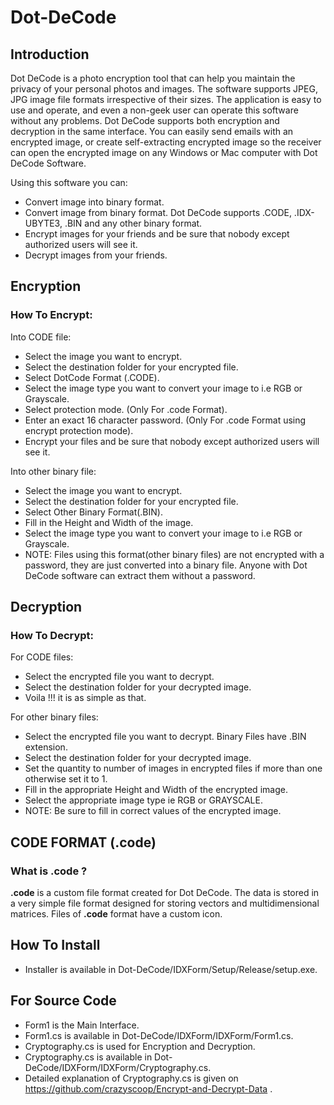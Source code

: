 # Dot-DeCode

## Introduction
Dot DeCode is a photo encryption tool that can help you maintain the privacy of your personal photos and images. The software supports JPEG, JPG image file formats irrespective of their sizes. The application is easy to use and operate, and even a non-geek user can operate this software without any problems. Dot DeCode supports both encryption and decryption in the same interface. You can easily send emails with an encrypted image, or create self-extracting encrypted image so the receiver can open the encrypted image on any Windows or Mac computer with Dot DeCode Software.

Using this software you can:
- Convert image into binary format.
- Convert image from binary format. Dot DeCode supports .CODE, .IDX-UBYTE3, .BIN and any other binary format. 
- Encrypt images for your friends and be sure that nobody except authorized users will see it.
- Decrypt images from your friends.


## Encryption
### How To Encrypt:

Into CODE file:
- Select the image you want to encrypt.
- Select the destination folder for your encrypted file.
- Select DotCode Format (.CODE).
- Select the image type you want to convert your image to i.e RGB or Grayscale.
- Select protection mode. (Only For .code Format).
-  Enter an exact 16 character password. (Only For .code Format using encrypt protection mode).
- Encrypt your files and be sure that nobody except authorized users will see it.

Into other binary file:
- Select the image you want to encrypt.
- Select the destination folder for your encrypted file.
- Select Other Binary Format(.BIN).
- Fill in the Height and Width of the image.
- Select the image type you want to convert your image to i.e RGB or Grayscale.
- NOTE: Files using this format(other binary files) are not encrypted with a password, they are just converted into a binary file. Anyone with Dot DeCode software can extract them without a password.


## Decryption
### How To Decrypt:

For CODE files:
- Select the encrypted file you want to decrypt.
- Select the destination folder for your decrypted image.
- Voila !!! it is as simple as that.

For other binary files:
- Select the encrypted file you want to decrypt. Binary Files have .BIN extension.
- Select the destination folder for your decrypted image.
- Set the quantity to number of images in encrypted files if more than one otherwise set it to 1.
- Fill in the appropriate Height and Width of the encrypted image.
- Select the appropriate image type ie RGB or GRAYSCALE.
- NOTE: Be sure to fill in correct values of the encrypted image.


## CODE FORMAT (.code)
### What is **.code** ?
**.code** is a custom file format created for Dot DeCode. The data is stored in a very simple file format designed for storing vectors and multidimensional matrices. Files of **.code** format have a custom icon.  


## How To Install
- Installer is available in Dot-DeCode/IDXForm/Setup/Release/setup.exe.

## For Source Code
- Form1 is the Main Interface.
- Form1.cs is available in Dot-DeCode/IDXForm/IDXForm/Form1.cs.
- Cryptography.cs is used for Encryption and Decryption.
- Cryptography.cs is available in Dot-DeCode/IDXForm/IDXForm/Cryptography.cs.
- Detailed explanation of Cryptography.cs is given on https://github.com/crazyscoop/Encrypt-and-Decrypt-Data .



